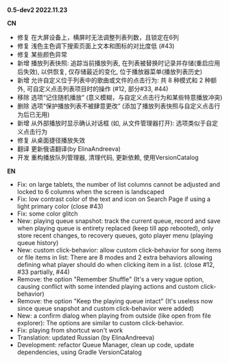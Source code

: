 **0.5-dev2 2022.11.23**

**CN**
- 修复 在大屏设备上，横屏时无法调整列表列数，且锁定在6列
- 修复 浅色主色调下搜索页面上文本和图标的对比度低 (#43)
- 修复 某些颜色异常
- 新增 播放列表快照: 追踪当前播放列表, 在列表被替换时记录并存储(重启应用后失效), 以供恢复, 仅存储最近的变化, 位于播放器菜单(播放列表历史)
- 新增 允许自定义位于列表中的歌曲或文件的点击行为: 共 8 种模式和 2 种额外, 可自定义点击列表项目时的操作 (#12, 部分#33, #44)
- 移除 选项“记住随机播放” (意义模糊，与自定义点击行为和某些特意播放冲突)
- 删除 选项“保护播放列表不被肆意更改” (添加了播放列表快照与自定义点击行为后已无用)
- 新增 从外部播放时显示确认对话框 (如, 从文件管理器打开): 选项类似于自定义点击行为
- 修复 从桌面捷径播放失效
- 翻译 更新俄语翻译(by ElinaAndreeva)
- 开发 重构播放队列管理器, 清理代码, 更新依赖, 使用VersionCatalog

**EN**
- Fix: on large tablets, the number of list columns cannot be adjusted and locked to 6 columns when the screen is landscaped
- Fix: low contrast color of the text and icon on Search Page if using a light primary color (close #43)
- Fix: some color glitch
- New: playing queue snapshot: track the current queue, record and save when playing queue is entirety replaced (keep till app rebooted), only store recent changes, to recovery queues, goto player menu (playing queue history)
- New: custom click-behavior: allow custom click-behavior for song items or file items in list: There are 8 modes and 2 extra behaviors allowing defining what player should do when clicking item in a list.  (close #12, #33 partially, #44)
- Remove: the option "Remember Shuffle" (It's a very vague option, causing conflict with some intended playing actions and custom click-behavior)
- Remove: the option "Keep the playing queue intact" (It's useless now since queue snapshot and custom click-behavior were added)
- New: a confirm dialog when playing from outside (like open from file explorer): The options are similar to custom click-behavior.
- Fix: playing from shortcut won't work
- Translation: updated Russian (by ElinaAndreeva)
- Development: refactor Queue Manager, clean up code, update dependencies, using Gradle VersionCatalog